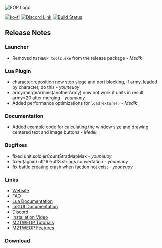 ![EOP Logo](https://i.imgur.com/jqzoYoQ.png)

[![ko-fi](https://ko-fi.com/img/githubbutton_sm.svg)](https://ko-fi.com/D1D4DZTHG)
[![Discord Link](https://img.shields.io/discord/713369537948549191?color=red&label=Discord&style=for-the-badge)](https://discord.gg/Epqjm8u2WK)
[![Build Status](https://img.shields.io/github/v/release/youneuoy/M2TWEOP-library?label=Download&style=for-the-badge)](#download)

## **Release Notes**

### **Launcher**

- Removed `M2TWEOP tools.exe` from the release package - *Medik*

<!-- ### **Library** -->

### **Lua Plugin**
- character:reposition now stop siege and port blocking, if army, leaded by character, do this - *youneuoy*
- army:mergeArmies(anotherArmy) now not work if units in result army>20 after merging - *youneuoy*
- Added performance optimizations for `loadTexture()` - *Medik*
<!-- ### **ImGUI** -->

### **Documentation**

- Added example code for calculating the window size and drawing centered text and image buttons - *Medik*

### **Bugfixes**

- fixed unit.soldierCountStratMapMax - *youneuoy*
- fixed(again) utf16->utf8 strings convertation - *youneuoy*
- fix battle creating crash when faction not exist - *youneuoy*
### **Links**

- [Website](https://youneuoy.github.io/M2TWEOP-library/)
- [FAQ](https://youneuoy.github.io/M2TWEOP-library/faq.html)
- [Lua Documentation](https://youneuoy.github.io/M2TWEOP-library/_static/LuaLib/index.html)
- [ImGUI Documentation](https://youneuoy.github.io/M2TWEOP-library/_static/LuaLib/extra/readme_imgui.md.html)
- [Discord](https://discord.gg/Epqjm8u2WK)
- [Installation Video](https://youtu.be/caOiB0NaGGI?t=67)
- [M2TWEOP Tutorials](https://www.youtube.com/playlist?list=PLi6V3nVH22N7ZfjfOuivGKHnNRAlBaTQd)
- [M2TWEOP Features](https://www.youtube.com/playlist?list=PLi6V3nVH22N6R7IGupVDwfyiPm6-d6rlU)

### **Download**

<a id="download"></a>
